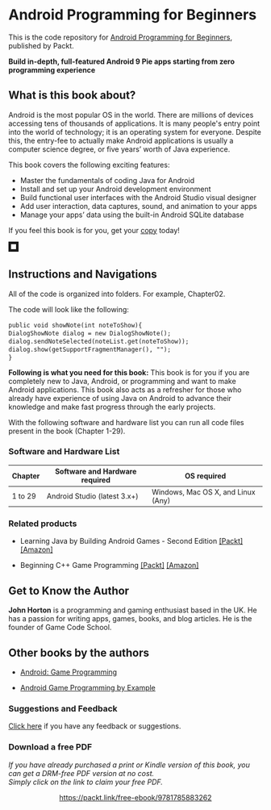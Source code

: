 


# Android Programming for Beginners

<a href="https://www.packtpub.com/application-development/android-programming-beginners?utm_source=github&utm_medium=repository&utm_campaign=9781785883262"><img src="https://d1ldz4te4covpm.cloudfront.net/sites/default/files/imagecache/ppv4_main_book_cover/B05132_cover.png" alt="" height="256px" align="right"></a>

This is the code repository for [Android Programming for Beginners](https://www.packtpub.com/application-development/android-programming-beginners?utm_source=github&utm_medium=repository&utm_campaign=9781785883262), published by Packt.

**Build in-depth, full-featured Android 9 Pie apps starting from zero programming experience**

## What is this book about?
Android is the most popular OS in the world. There are millions of devices accessing tens of thousands of applications. It is many people's entry point into the world of technology; it is an operating system for everyone. Despite this, the entry-fee to actually make Android applications is usually a computer science degree, or five years’ worth of Java experience.

This book covers the following exciting features: 
* Master the fundamentals of coding Java for Android
* Install and set up your Android development environment
* Build functional user interfaces with the Android Studio visual designer
* Add user interaction, data captures, sound, and animation to your apps
* Manage your apps’ data using the built-in Android SQLite database

If you feel this book is for you, get your [copy](https://www.amazon.com/dp/1789538505) today!

<a href="https://www.packtpub.com/?utm_source=github&utm_medium=banner&utm_campaign=GitHubBanner"><img src="https://raw.githubusercontent.com/PacktPublishing/GitHub/master/GitHub.png" 
alt="https://www.packtpub.com/" border="5" /></a>


## Instructions and Navigations
All of the code is organized into folders. For example, Chapter02.

The code will look like the following:
```
public void showNote(int noteToShow){
DialogShowNote dialog = new DialogShowNote();
dialog.sendNoteSelected(noteList.get(noteToShow));
dialog.show(getSupportFragmentManager(), "");
}
```

**Following is what you need for this book:**
This book is for you if you are completely new to Java, Android, or programming and want to make Android applications. This book also acts as a refresher for those who already have experience of using Java on Android to advance their knowledge and make fast progress through the early projects.

With the following software and hardware list you can run all code files present in the book (Chapter 1-29).

### Software and Hardware List

| Chapter  | Software and Hardware required        | OS required                        |
| -------- | ------------------------------------  | -----------------------------------|
| 1 to 29  | Android Studio (latest 3.x+)          | Windows, Mac OS X, and Linux (Any) |

### Related products 
* Learning Java by Building Android Games - Second Edition [[Packt]](https://www.packtpub.com/game-development/learning-java-building-android-games-second-edition?utm_source=github&utm_medium=repository&utm_campaign=9781785883262) [[Amazon]](https://www.amazon.com/dp/1784398853)

* Beginning C++ Game Programming [[Packt]](https://www.packtpub.com/game-development/beginning-c-game-programming?utm_source=github&utm_medium=repository&utm_campaign=9781786466198) [[Amazon]](https://www.amazon.com/dp/1786466198)

## Get to Know the Author
**John Horton** is a programming and gaming enthusiast based in the UK. He has a passion for writing apps, games, books, and blog articles. He is the founder of Game Code School.


## Other books by the authors
* [Android: Game Programming](https://www.packtpub.com/game-development/android-game-programming?utm_source=github&utm_medium=repository&utm_campaign=9781787128583)

* [Android Game Programming by Example](https://www.packtpub.com/game-development/android-game-programming-example?utm_source=github&utm_medium=repository&utm_campaign=9781785280122)


### Suggestions and Feedback
[Click here](https://docs.google.com/forms/d/e/1FAIpQLSdy7dATC6QmEL81FIUuymZ0Wy9vH1jHkvpY57OiMeKGqib_Ow/viewform) if you have any feedback or suggestions.

### Download a free PDF

 <i>If you have already purchased a print or Kindle version of this book, you can get a DRM-free PDF version at no cost.<br>Simply click on the link to claim your free PDF.</i>
<p align="center"> <a href="https://packt.link/free-ebook/9781785883262">https://packt.link/free-ebook/9781785883262 </a> </p>